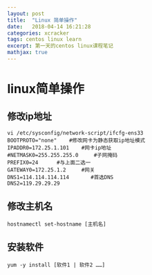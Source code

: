 ```yaml
---
layout: post
title:  "Linux 简单操作"
date:   2018-04-14 16:21:28
categories: xcracker   
tags: centos linux learn
excerpt: 第一天的centos linux课程笔记
mathjax: true
---
```


# linux简单操作

## 修改ip地址

    vi /etc/sysconfig/network-script/ifcfg-ens33
    BOOTPROTO="none"    #修改网卡为静态获取ip地址模式
    IPADDR0=172.25.1.101    #网卡ip地址
    #NETMASK0=255.255.255.0     #子网掩码
    PREFIX0=24      #与上面二选一
    GATEWAY0=172.25.1.2     #网关
    DNS1=114.114.114.114       #首选DNS
    DNS2=119.29.29.29

## 修改主机名

    hostnamectl set-hostname [主机名]

## 安装软件

    yum -y install [软件1 | 软件2 ……]
